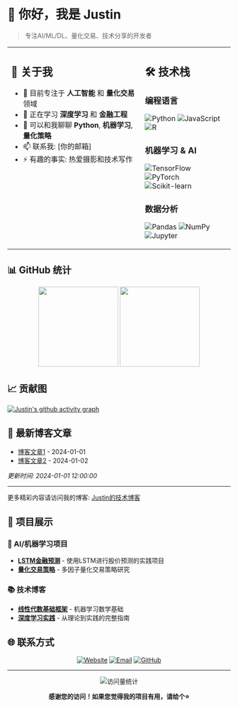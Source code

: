 # 👋 你好，我是 Justin

> 专注AI/ML/DL、量化交易、技术分享的开发者

<table>
<tr>
<td width="60%" valign="top">

## 🚀 关于我

- 🔭 目前专注于 **人工智能** 和 **量化交易** 领域
- 🌱 正在学习 **深度学习** 和 **金融工程**
- 💬 可以和我聊聊 **Python**, **机器学习**, **量化策略**
- 📫 联系我: [你的邮箱]
- ⚡ 有趣的事实: 热爱摄影和技术写作

</td>
<td width="40%" valign="top">

## 🛠️ 技术栈

### 编程语言
![Python](https://img.shields.io/badge/-Python-3776AB?style=flat-square&logo=Python&logoColor=white)
![JavaScript](https://img.shields.io/badge/-JavaScript-F7DF1E?style=flat-square&logo=JavaScript&logoColor=black)
![R](https://img.shields.io/badge/-R-276DC3?style=flat-square&logo=R&logoColor=white)

### 机器学习 & AI
![TensorFlow](https://img.shields.io/badge/-TensorFlow-FF6F00?style=flat-square&logo=TensorFlow&logoColor=white)
![PyTorch](https://img.shields.io/badge/-PyTorch-EE4C2C?style=flat-square&logo=PyTorch&logoColor=white)
![Scikit-learn](https://img.shields.io/badge/-Scikit--learn-F7931E?style=flat-square&logo=scikit-learn&logoColor=white)

### 数据分析
![Pandas](https://img.shields.io/badge/-Pandas-150458?style=flat-square&logo=Pandas&logoColor=white)
![NumPy](https://img.shields.io/badge/-NumPy-013243?style=flat-square&logo=NumPy&logoColor=white)
![Jupyter](https://img.shields.io/badge/-Jupyter-F37626?style=flat-square&logo=Jupyter&logoColor=white)

</td>
</tr>
</table>

## 📊 GitHub 统计

<div align="center">
  <img height="180em" src="https://github-readme-stats.vercel.app/api?username=JAYLI19707&show_icons=true&theme=radical&include_all_commits=true&count_private=true"/>
  <img height="180em" src="https://github-readme-stats.vercel.app/api/top-langs/?username=JAYLI19707&layout=compact&langs_count=7&theme=radical"/>
</div>

## 📈 贡献图

[![Justin's github activity graph](https://github-readme-activity-graph.vercel.app/graph?username=JAYLI19707&theme=react-dark)](https://github.com/JAYLI19707/github-readme-activity-graph)

## 📝 最新博客文章

<!-- BLOG-POST-LIST:START -->
<!-- 这里的内容将被GitHub Action自动更新 -->
- [博客文章1](https://JAYLI19707.github.io/post1) - 2024-01-01
- [博客文章2](https://JAYLI19707.github.io/post2) - 2024-01-02
<!-- BLOG-POST-LIST:END -->

*更新时间: 2024-01-01 12:00:00*

---

更多精彩内容请访问我的博客: [Justin的技术博客](https://JAYLI19707.github.io)

## 💼 项目展示

### 🤖 AI/机器学习项目
- **[LSTM金融预测](链接)** - 使用LSTM进行股价预测的实践项目
- **[量化交易策略](链接)** - 多因子量化交易策略研究

### 📚 技术博客
- **[线性代数基础框架](https://JAYLI19707.github.io)** - 机器学习数学基础
- **[深度学习实践](https://JAYLI19707.github.io)** - 从理论到实践的完整指南

## 🌐 联系方式

<div align="center">

[![Website](https://img.shields.io/badge/Website-JAYLI19707.github.io-blue?style=for-the-badge&logo=google-chrome&logoColor=white)](https://JAYLI19707.github.io)
[![Email](https://img.shields.io/badge/Email-your.email@gmail.com-red?style=for-the-badge&logo=gmail&logoColor=white)](mailto:your.email@gmail.com)
[![GitHub](https://img.shields.io/badge/GitHub-JAYLI19707-black?style=for-the-badge&logo=github&logoColor=white)](https://github.com/JAYLI19707)

</div>

---

<div align="center">
  <img src="https://komarev.com/ghpvc/?username=JAYLI19707&color=brightgreen&style=flat-square&label=Profile+Views" alt="访问量统计" />
</div>

<div align="center">
  
  **感谢您的访问！如果您觉得我的项目有用，请给个⭐️**
  
</div> 




